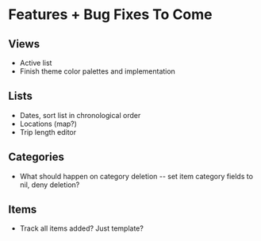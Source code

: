 # Features + Bug Fixes To Come

## Views
- Active list
- Finish theme color palettes and implementation

## Lists
- Dates, sort list in chronological order
- Locations (map?)
- Trip length editor

## Categories
- What should happen on category deletion -- set item category fields to nil, deny deletion?

## Items
- Track all items added? Just template?
